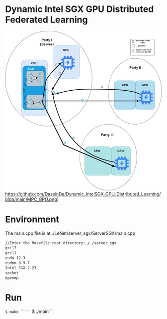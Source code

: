 # Dynamic Intel SGX GPU Distributed Federated Learning

![image](https://github.com/DaseinDa/Dynamic_IntelSGX_GPU_Distributed_Learning/blob/main/MPC_GPU.png)https://github.com/DaseinDa/Dynamic_IntelSGX_GPU_Distributed_Learning/blob/main/MPC_GPU.png)

# Environment

The main.cpp file is at ./LeNet/server_sgx/ServerSGX/main.cpp
```
//Enter the Makefile root directory:././server_sgx
g++17
gcc11
cuda 12.3
cudnn 8.9.7
Intel SGX 2.23
socket
openmp
```
# Run
```$ make ````
```$ ./main```
